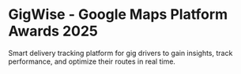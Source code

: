 # GigWise - Google Maps Platform Awards 2025
Smart delivery tracking platform for gig drivers to gain insights, track performance, and optimize their routes in real time. 
